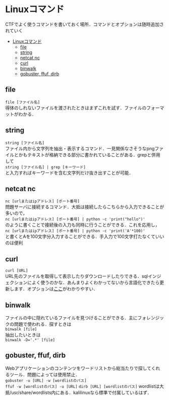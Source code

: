 # Linuxコマンド

CTFでよく使うコマンドを書いておく場所．コマンドとオプションは随時追加されていく
- [Linuxコマンド](#linuxコマンド)
  - [file](#file)
  - [string](#string)
  - [netcat nc](#netcat-nc)
  - [curl](#curl)
  - [binwalk](#binwalk)
  - [gobuster, ffuf, dirb](#gobuster-ffuf-dirb)

## file
`file [ファイル名]`<br>
得体のしれないファイルを渡されたときはまずこれを試す．ファイルのフォーマットがわかる．

## string
`string [ファイル名]`<br>
ファイル内から文字列を抽出・表示するコマンド．一見関係なさそうなpngファイルとかもテキストが格納できる部分に書かれていることがある．grepと併用して<br>
`string [ファイル名] | grep [キーワード]`<br>
と入力すればキーワードを含む文字列だけ抜き出すことが可能．

## netcat nc
`nc [urlまたはipアドレス] [ポート番号]`<br>
問題サーバに接続するコマンド．大抵は接続したらこちらから入力できることが多いので，<br>
`nc [urlまたはipアドレス] [ポート番号] | python -c 'print("hello")'`<br>
のように書くことで接続後の入力も同時に行うことができる．これを応用し，<br>
`nc [urlまたはipアドレス] [ポート番号] | python -c 'print('A'*100)'`<br>
と書くとAを100文字分入力することができる．手入力で100文字打たなくていいのは便利

## curl
`curl [URL]`<br>
URL先のファイルを取得して表示したりダウンロードしたりできる．sqlインジェクションによく使うのかな．あんまりよくわかってないから言語化できたら更新します．オプションは[ここ](https://qiita.com/ryuichi1208/items/e4e1b27ff7d54a66dcd9)がわかりやすい．

## binwalk
ファイルの中に隠れているファイルを見つけることができる．主にフォレンジックの問題で使われる．探すときは<br>
`binwalk [file]`<br>
抽出したいときは<br>
`binwalk -D='.*' [file]`<br>

## gobuster, ffuf, dirb
Webアプリケーションのコンテンツをワードリストから総当たりで探してくれるツール．問題によっては使用禁止．<br>
`gobuster -u [URL] -w [wordlistのパス]`<br>
`ffuf -w [wordlistのパス] -u [URL]`
`dirb [URL] [wordlistのパス]`
wordlistは大抵/usr/share/wordlists内にある．kalilinuxなら標準で付属しているはず．